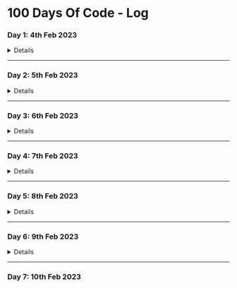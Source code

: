 # 100 Days Of Code - Log

### Day 1: 4th Feb 2023
<details>
**Today's Progress**: Learnt basic Bootstrap- Card, Grid & Conditional Rendering & toggle function on md.

**Before Thoughts:** 
1. I decided to join this challenges without publicly announce it on Twitter. I'm excited. The hardest at this moment would be I doubt I will able to just do purely coding for an hour without counting together the time spent on tutorial or reading but I will try my best.  
2. First day, I decided to continue learning React that I've been doing in the last few days. Will learn:
  * Rendering lists
  * Conditional Rendering

**After Thoughts:** 
1. Used Bootsrap to style my Pokemon exercise. It's a lot harder than Tailwind in my opinion. Used Bootstrap's Card & Grid system to style. Also need to use double {} when we use style attribute in JSX. 
2. Learnt Conditional Rendering: ```if...else``` statement, Ternary Operator and Logical Operator.
3. Special note for Logical Operator, you **CANNOT** put numbers (ZERO) on the left side of &&, otherwise React will render ZERO.
The below example, will render as 0
```
const Component = () => {
const count = 0
 return (
  <>
   {count && <p>Testing!</p>}
  </>
 )
 ```
 4. Also <details> tag (+ closing tag) for [markdown toggle](https://www.reddit.com/r/ObsidianMD/comments/j1770s/heres_how_to_create_a_toggle_switch_in_markdown/).

**Link to work:** 
1. [Pokemon App - using Bootsrap to style](https://codesandbox.io/s/pokedex-forked-0toh8l?file=/src/Pokemon.jsx)
2. [React Beta - Conditional Rendering](https://beta.reactjs.org/learn/conditional-rendering)
 </details>
 
---
 
 ### Day 2: 5th Feb 2023
 <details>

**Today's Progress**: Continue with Conditional Rendering. Did a weather exercise and did some vanilla CSS styling to it. Read passing props to components but I'm still a bit confused. Will read more & watch some videos tomorrow.

**Thoughts:** 
1. I had some trouble to do the Weather Forecast exercise. Couldnt get the Switch stmt working but got it worked eventually. But still my skill is abit rusty.
2. Felt good to use vanilla CSS to style this. 1 thing I will take out from this is how to add background-image and how to make background-image not repeating and cover.
3. Read the docs on React Beta - Passing props to a Components and done 2 exercises. I still cant really understand and will read more tomorrow.

**Link to work:** 
1. [React-Weather Forecast](https://codesandbox.io/s/w7d2-weather-forecast-again-oeo0d8?file=/src/styles.css)
2. [React: Passing props to component exercise 1](https://codesandbox.io/s/react-passingprops-e1-pxeqk9)
3. [React Beta - Passing JSX as children](https://codesandbox.io/s/reactbeta-passingjsxchildren-bpulxm)
</details>

---

### Day 3: 6th Feb 2023
<details>

**Today's Progress**: I did some reading for event handlers.

**Thoughts:** 
* Normal React components are self-closing tag. But to use props.children, you need to do.. i.e. ```<Button> … </Button>```
####Event Handler
* Must be passed but not called! ```onClick={handleClick}```, not ```onClick={handleClick()}```.
* ```e.stopPropagation()``` : to stop event propagation
* ```e.preventDefault()``` : to stop some browser event default behaviors, like submit from ```<form>```

**Link to work:** 
1. [Stop Propagation & props.children example](https://codesandbox.io/s/eventhandlers-stopporpagation-42n5f2)
2. [Stop default behavior example](https://codesandbox.io/s/eventhandler-preventdefault-9c0qjn?file=/src/App.js)
</details>

---

### Day 4: 7th Feb 2023
<details>

**Today's Progress**: 
* Done some coding challenges & APIs.

**Thoughts:** 
* Not much coding today. Did 1 coding challenges, learnt "flattening an array" is to reduce the dimensionality of an array. Can use .flat() or reduce method. 
* I learnt some API today as I'm always confused about API.

**Link to work:** 
1. [Codewars-Flattening the array](https://www.codewars.com/kata/reviews/5251f603dc71afdb4f0002d5/groups/63e18ebb17b96d000140ee47)
2. [APIs for Beginner](https://www.youtube.com/watch?v=WXsD0ZgxjRw)
</details>

---

### Day 5: 8th Feb 2023
<details>

**Today's Progress**: 
* Did not do much (but still able to code for an hour!), I attended a few workshops/events today: Job Seeker workshop on cover letter, catch-up with career coach and classmates & Zendesk Woman in Tech event.
* Did some exercise on React Beta docs. Tried myself to recreate this Sculpture demo on the website to play with State. It was fun and gave me some confidence back about React! Yay!

**Thoughts:** 
* State is like a memory of a component. Components use it to remember info between rendering.
* useState Hook to declare state variables.
* Hooks are special functions in React and only available while React is rendering.
* We should not call hooks inside conditional stmt, for loop or nested functions.
* They are private and isolate to the component. If you have the same components twice in your React app, the state will not be affected by another component. (Hope you understand, if not Read the Manual!)
* If you want the state of both components to be the same, you should lift the state to the common parents. I guess I will learn this tomorrow. 
* You SHOULD NOT mutate the state!

**Link to work:** 
1. Did all my coding in this exercise - [React beta- State Exercise 1](https://codesandbox.io/s/react-state-e1-cbfhlg)

</details>

---

### Day 6: 9th Feb 2023
<details>

**Today's Progress**: 
* Continue to finish the exercise on React Beta Doc about the State.

**Thoughts:** 


**Link to work:** 
1. 2nd Exercise- [React beta- State Exercise 2](https://codesandbox.io/s/react-state-e2-rs2t7c?file=/App.js)

</details>

---

### Day 7: 10th Feb 2023
